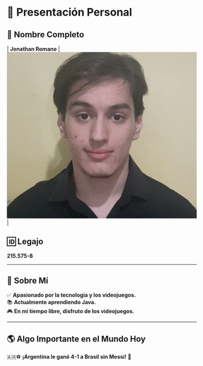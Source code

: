 # 🎯 Presentación Personal  

## 👤 Nombre Completo  
| **Jonathan Romano** | ![Foto de Jonathan](https://github.com/pdepman/2025-tp0-presentacion-Jonathan-Romano/blob/main/Assets/foto.jpg) |

## 🆔 Legajo  
**215.575-8**  

---

## 📝 Sobre Mí  
✅ **Apasionado por la tecnología y los videojuegos.**  
📚 **Actualmente aprendiendo Java.**  
🎮 **En mi tiempo libre, disfruto de los videojuegos.**  

---

## 🌎 Algo Importante en el Mundo Hoy  
🇦🇷⚽ **¡Argentina le ganó 4-1 a Brasil sin Messi!** 🎉  
